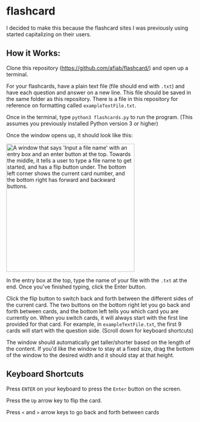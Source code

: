 # flashcard
I decided to make this because the flashcard sites I was previously using started capitalizing on their users. 

## How it Works:
Clone this repository (https://github.com/afiab/flashcard/) and open up a terminal. 

For your flashcards, have a plain text file (file should end with `.txt`) and have each question and answer on a new line. This file should be saved in the same folder as this repository. There is a file in this repository for reference on formatting called `exampleTextFile.txt`. 

Once in the terminal, type ```python3 flashcards.py``` to run the program. (This assumes you previously installed Python version 3 or higher)

Once the window opens up, it should look like this:

<img width="339" alt="A window that says 'Input a file name' with an entry box and an enter button at the top. Towards the middle, it tells a user to type a file name to get started, and has a flip button under. The bottom left corner shows the current card number, and the bottom right has forward and backward buttons." src="https://github.com/afiab/flashcard/assets/90729548/a40ec7c1-69cc-46e5-aedd-e33795e0ca68">

In the entry box at the top, type the name of your file with the `.txt` at the end. Once you've finished typing, click the Enter button. 

Click the flip button to switch back and forth between the different sides of the current card. The two buttons on the bottom right let you go back and forth between cards, and the bottom left tells you which card you are currently on. When you switch cards, it will always start with the first line provided for that card. For example, in `exampleTextFile.txt`, the first 9 cards will start with the question side. (Scroll down for keyboard shortcuts)

The window should automatically get taller/shorter based on the length of the content. If you'd like the window to stay at a fixed size, drag the bottom of the window to the desired width and it should stay at that height.

## Keyboard Shortcuts 
Press `ENTER` on your keyboard to press the `Enter` button on the screen.

Press the `Up` arrow key to flip the card.

Press `<` and `>` arrow keys to go back and forth between cards